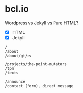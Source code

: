 # bcl.io

Wordpress vs Jekyll vs Pure HTML?

- [x] HTML
- [x] Jekyll

```
/  
/about  
/about/gt/cv  

/projects/the-point-mutators  
/tpm  
/texts  

/announce  
/contact (form), direct message  
```

